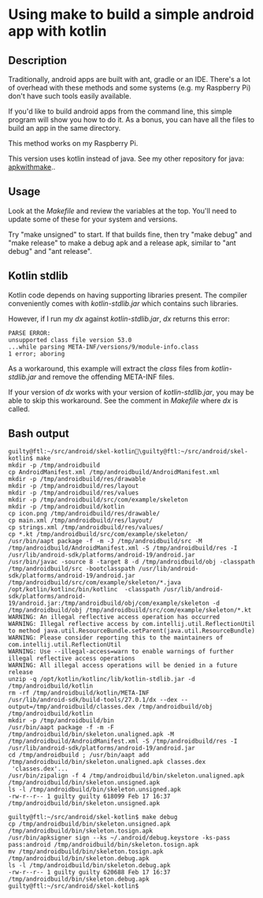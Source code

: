 
# Using make to build a simple android app with kotlin

## Description

Traditionally, android apps are built with ant, gradle or an IDE. There's
a lot of overhead with these methods and some systems (e.g. my Raspberry Pi)
don't have such tools easily available.

If you'd like to build android apps from the command line, this simple program
will show you how to do it. As a bonus, you can have all the files to build an
app in the same directory.

This method works on my Raspberry Pi.

This version uses kotlin instead of java. See my other repository for java:
[apkwithmake](https://github.com/sanjayrao77/apkwithmake)..

## Usage

Look at the *Makefile* and review the variables at the top. You'll need
to update some of these for your system and versions.

Try "make unsigned" to start. If that builds fine, then try "make debug"
and "make release" to make a debug apk and a release apk, similar to
"ant debug" and "ant release".

## Kotlin stdlib

Kotlin code depends on having supporting libraries present. The compiler
conveniently comes with _kotlin-stdlib.jar_ which contains such libraries.

However, if I run my _dx_ against _kotlin-stdlib.jar_, _dx_ returns this error:
```
PARSE ERROR:
unsupported class file version 53.0
...while parsing META-INF/versions/9/module-info.class
1 error; aboring
```

As a workaround, this example will extract the _class_ files from _kotlin-stdlib.jar_
and remove the offending META-INF files.

If your version of _dx_ works with your version of _kotlin-stdlib.jar_, you
may be able to skip this workaround. See the comment in _Makefile_ where _dx_ is called.

## Bash output
```
guilty@ftl:~/src/android/skel-kotlin\guilty@ftl:~/src/android/skel-kotlin$ make
mkdir -p /tmp/androidbuild
cp AndroidManifest.xml /tmp/androidbuild/AndroidManifest.xml
mkdir -p /tmp/androidbuild/res/drawable
mkdir -p /tmp/androidbuild/res/layout
mkdir -p /tmp/androidbuild/res/values
mkdir -p /tmp/androidbuild/src/com/example/skeleton
mkdir -p /tmp/androidbuild/kotlin
cp icon.png /tmp/androidbuild/res/drawable/
cp main.xml /tmp/androidbuild/res/layout/
cp strings.xml /tmp/androidbuild/res/values/
cp *.kt /tmp/androidbuild/src/com/example/skeleton/
/usr/bin/aapt package -f -m -J /tmp/androidbuild/src -M /tmp/androidbuild/AndroidManifest.xml -S /tmp/androidbuild/res -I /usr/lib/android-sdk/platforms/android-19/android.jar
/usr/bin/javac -source 8 -target 8 -d /tmp/androidbuild/obj -classpath /tmp/androidbuild/src -bootclasspath /usr/lib/android-sdk/platforms/android-19/android.jar /tmp/androidbuild/src/com/example/skeleton/*.java
/opt/kotlin/kotlinc/bin/kotlinc  -classpath /usr/lib/android-sdk/platforms/android-19/android.jar:/tmp/androidbuild/obj/com/example/skeleton -d /tmp/androidbuild/obj /tmp/androidbuild/src/com/example/skeleton/*.kt
WARNING: An illegal reflective access operation has occurred
WARNING: Illegal reflective access by com.intellij.util.ReflectionUtil to method java.util.ResourceBundle.setParent(java.util.ResourceBundle)
WARNING: Please consider reporting this to the maintainers of com.intellij.util.ReflectionUtil
WARNING: Use --illegal-access=warn to enable warnings of further illegal reflective access operations
WARNING: All illegal access operations will be denied in a future release
unzip -q /opt/kotlin/kotlinc/lib/kotlin-stdlib.jar -d /tmp/androidbuild/kotlin
rm -rf /tmp/androidbuild/kotlin/META-INF
/usr/lib/android-sdk/build-tools/27.0.1/dx --dex --output=/tmp/androidbuild/classes.dex /tmp/androidbuild/obj /tmp/androidbuild/kotlin
mkdir -p /tmp/androidbuild/bin
/usr/bin/aapt package -f -m -F /tmp/androidbuild/bin/skeleton.unaligned.apk -M /tmp/androidbuild/AndroidManifest.xml -S /tmp/androidbuild/res -I /usr/lib/android-sdk/platforms/android-19/android.jar
cd /tmp/androidbuild ; /usr/bin/aapt add /tmp/androidbuild/bin/skeleton.unaligned.apk classes.dex
 'classes.dex'...
/usr/bin/zipalign -f 4 /tmp/androidbuild/bin/skeleton.unaligned.apk /tmp/androidbuild/bin/skeleton.unsigned.apk
ls -l /tmp/androidbuild/bin/skeleton.unsigned.apk
-rw-r--r-- 1 guilty guilty 618099 Feb 17 16:37 /tmp/androidbuild/bin/skeleton.unsigned.apk

guilty@ftl:~/src/android/skel-kotlin$ make debug
cp /tmp/androidbuild/bin/skeleton.unsigned.apk /tmp/androidbuild/bin/skeleton.tosign.apk
/usr/bin/apksigner sign --ks ~/.android/debug.keystore -ks-pass pass:android /tmp/androidbuild/bin/skeleton.tosign.apk
mv /tmp/androidbuild/bin/skeleton.tosign.apk /tmp/androidbuild/bin/skeleton.debug.apk
ls -l /tmp/androidbuild/bin/skeleton.debug.apk
-rw-r--r-- 1 guilty guilty 620688 Feb 17 16:37 /tmp/androidbuild/bin/skeleton.debug.apk
guilty@ftl:~/src/android/skel-kotlin$
```
